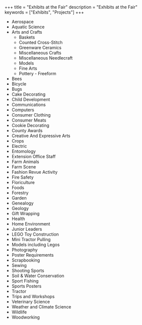 +++
title = "Exhibits at the Fair"
description = "Exhibits at the Fair"
keywords = ["Exhibits", "Projects"]
+++

* Aerospace
* Aquatic Science
* Arts and Crafts
    * Baskets
    * Counted Cross-Stitch
    * Greenware Ceramics
    * Miscellaneous Crafts
    * Miscellaneous Needlecraft
    * Models
    * Fine Arts
    * Pottery - Freeform
* Bees
* Bicycle
* Bugs
* Cake Decorating
* Child Development
* Communications
* Computers
* Consumer Clothing
* Consumer Meats
* Cookie Decorating
* County Awards
* Creative And Expressive Arts
* Crops
* Electric
* Entomology
* Extension Office Staff
* Farm Animals
* Farm Scene
* Fashion Revue Activity
* Fire Safety
* Floriculture
* Foods
* Forestry
* Garden
* Genealogy
* Geology
* Gift Wrapping
* Health
* Home Environment
* Junior Leaders
* LEGO Toy Construction
* Mini Tractor Pulling
* Models including Legos
* Photography
* Poster Requirements
* Scrapbooking
* Sewing
* Shooting Sports
* Soil & Water Conservation
* Sport Fishing
* Sports Posters
* Tractor
* Trips and Workshops
* Veterinary Science
* Weather and Climate Science
* Wildlife
* Woodworking